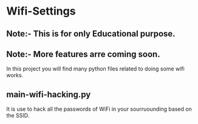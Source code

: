 # Wifi-Settings
## Note:- This is for only Educational purpose.
## Note:- More features arre coming soon.
In this project you will find many python files related to doing some wifi works.
## main-wifi-hacking.py
It is use to hack all the passwords of WiFi in your sourruounding based on the SSID.

